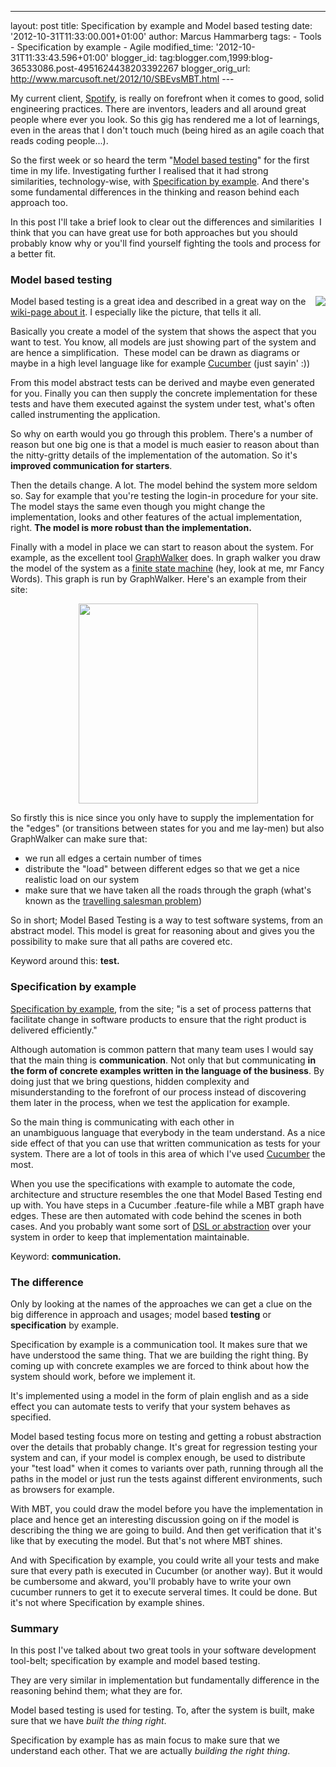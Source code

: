 ---
layout: post
title: Specification by example and Model based testing
date: '2012-10-31T11:33:00.001+01:00'
author: Marcus Hammarberg
tags: -
Tools - Specification by example - Agile
modified_time: '2012-10-31T11:33:43.596+01:00'
blogger_id: tag:blogger.com,1999:blog-36533086.post-4951624438203392267
blogger_orig_url: http://www.marcusoft.net/2012/10/SBEvsMBT.html ---

<div dir="ltr" style="text-align: left;" trbidi="on">

My current client,
<a href="http://www.spotify.com/" target="_blank">Spotify</a>, is really
on forefront when it comes to good, solid engineering practices. There
are inventors, leaders and all around great people where ever you look.
So this gig has rendered me a lot of learnings, even in the areas that I
don't touch much (being hired as an agile coach that reads coding
people...).

So the first week or so heard the term
"<a href="http://en.wikipedia.org/wiki/Model-based_testing"
target="_blank">Model based testing</a>" for the first time in my life.
Investigating further I realised that it had strong
similarities, technology-wise, with
<a href="http://www.specificationbyexample.com/"
target="_blank">Specification by example</a>. And there's some
fundamental differences in the thinking and reason behind each approach
too.

In this post I'll take a brief look to clear out the differences
and similarities  I think that you can have great use for both
approaches but you should probably know why or you'll find yourself
fighting the tools and process for a better fit.



### Model based testing

<div class="separator" style="clear: both; text-align: center;">

<a href="http://upload.wikimedia.org/wikipedia/en/3/36/Mbt-overview.png"
data-imageanchor="1"
style="clear: right; float: right; margin-bottom: 1em; margin-left: 1em;"><img
src="http://upload.wikimedia.org/wikipedia/en/3/36/Mbt-overview.png"
data-border="0" /></a>

</div>

Model based testing is a great idea and described in a great way on the
<a href="http://en.wikipedia.org/wiki/Model-based_testing"
target="_blank">wiki-page about it</a>. I especially like the picture,
that tells it all.

Basically you create a model of the system that shows the aspect that
you want to test. You know, all models are just showing part of the
system and are hence a simplification.  These model can be drawn as
diagrams or maybe in a high level language like for example
<a href="http://cukes.info/" target="_blank">Cucumber</a> (just sayin'
:))

From this model abstract tests can be derived and maybe even generated
for you. Finally you can then supply the concrete implementation for
these tests and have them executed against the system under test, what's
often called instrumenting the application.

So why on earth would you go through this problem. There's a number of
reason but one big one is that a model is much easier to reason about
than the nitty-gritty details of the implementation of the automation.
So it's **improved communication for starters**.

Then the details change. A lot. The model behind the system more seldom
so. Say for example that you're testing the login-in procedure for your
site. The model stays the same even though you might change the
implementation, looks and other features of the actual implementation,
right. **The model is more robust than the implementation.**

Finally with a model in place we can start to reason about the system.
For example, as the excellent tool
<a href="http://graphwalker.org/" target="_blank">GraphWalker</a> does.
In graph walker you draw the model of the system as a
<a href="http://en.wikipedia.org/wiki/Finite-state_machine"
target="_blank">finite state machine</a> (hey, look at me, mr Fancy
Words). This graph is run by GraphWalker. Here's an example from their
site:

<div class="separator" style="clear: both; text-align: center;">

<a href="http://graphwalker.org/data/uploads/shoppingcart.svg"
data-imageanchor="1" style="margin-left: 1em; margin-right: 1em;"><img
src="http://graphwalker.org/data/uploads/shoppingcart.svg"
data-border="0" width="287" height="320" /></a>

</div>



So firstly this is nice since you only have to supply the implementation
for the "edges" (or transitions between states for you and me lay-men)
but also GraphWalker can make sure that:

-   we run all edges a certain number of times
-   distribute the "load" between different edges so that we get a nice
    realistic load on our system
-   make sure that we have taken all the roads through the graph (what's
    known as the
    <a href="http://en.wikipedia.org/wiki/Travelling_salesman_problem"
    target="_blank">travelling salesman problem</a>)

<div>

So in short; Model Based Testing is a way to test software systems, from
an abstract model. This model is great for reasoning about and gives you
the possibility to make sure that all paths are covered etc.

</div>

<div>



</div>

<div>

Keyword around this: **test.**

</div>

### Specification by example

<div>

<a href="http://www.specificationbyexample.com/"
target="_blank">Specification by example</a>, from the site; "is a set
of process patterns that facilitate change in software products to
ensure that the right product is delivered efficiently."

Although automation is common pattern that many team uses I would say
that the main thing is **communication**. Not only that but
communicating **in the form of concrete examples written in
the language of the business**. By doing just that we bring questions,
hidden complexity and misunderstanding to the forefront of our process
instead of discovering them later in the process, when we test the
application for example.

So the main thing is communicating with each other in
an unambiguous language that everybody in the team understand. As a nice
side effect of that you can use that written communication as tests for
your system. There are a lot of tools in this area of which I've used
<a href="http://cukes.info/" target="_blank">Cucumber</a> the most.

When you use the specifications with example to automate the code,
architecture and structure resembles the one that Model Based Testing
end up with. You have steps in a Cucumber .feature-file while a MBT
graph have edges. These are then automated with code behind the scenes
in both cases. And you probably want some sort of <a
href="http://skillsmatter.com/podcast/agile-scrum/bdd-as-its-meant-to-be-done"
target="_blank">DSL or abstraction</a> over your system in order to keep
that implementation maintainable. 

</div>

<div>



</div>

<div>

Keyword: **communication.**

</div>

### The difference

<div>

Only by looking at the names of the approaches we can get a clue on the
big difference in approach and usages; model based **testing** or
**specification** by example. 

</div>

<div>



</div>

<div>

Specification by example is a communication tool. It makes sure that we
have understood the same thing. That we are building the right thing. By
coming up with concrete examples we are forced to think about how the
system should work, before we implement it. 

</div>

<div>

It's implemented using a model in the form of plain english and as a
side effect you can automate tests to verify that your system behaves as
specified. 

</div>

<div>



</div>

<div>

Model based testing focus more on testing and getting a robust
abstraction over the details that probably change. It's great for
regression testing your system and can, if your model is complex enough,
be used to distribute your "test load" when it comes to variants over
path, running through all the paths in the model or just run the tests
against different environments, such as browsers for example. 

</div>

<div>


With MBT, you could draw the model before you have the implementation in
place and hence get an interesting discussion going on if the model is
describing the thing we are going to build. And then get verification
that it's like that by executing the model. But that's not where MBT
shines. 

</div>

<div>



</div>

<div>

And with Specification by example, you could write all your tests and
make sure that every path is executed in Cucumber (or another way). But
it would be cumbersome and akward, you'll probably have to write your
own cucumber runners to get it to execute serveral times. It could be
done. But it's not where Specification by example shines. 

</div>

### Summary

<div>

In this post I've talked about two great tools in your software
development tool-belt; specification by example and model based
testing. 

</div>

<div>



</div>

<div>

They are very similar in implementation but fundamentally difference in
the reasoning behind them; what they are for. 

</div>

<div>



</div>

<div>

Model based testing is used for testing. To, after the system is built,
make sure that we have *built the thing right*. 

</div>

<div>



</div>

<div>

Specification by example has as main focus to make sure that we
understand each other. That we are actually *building the right
thing*.  

</div>

</div>
